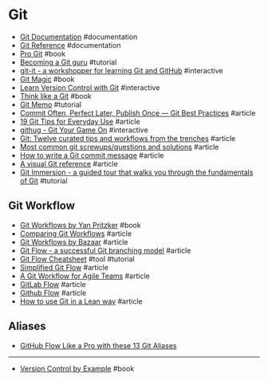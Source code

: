 # Git

-   [Git Documentation](http://git-scm.com/doc) #documentation
-   [Git Reference](http://gitref.org) #documentation
-   [Pro Git](http://git-scm.com/book/en/v2) #book
-   [Becoming a Git guru](https://www.atlassian.com/git/tutorials) #tutorial
-   [git-it - a workshopper for learning Git and GitHub](https://github.com/jlord/git-it) #interactive
-   [Git Magic](http://www-cs-students.stanford.edu/~blynn/gitmagic) #book
-   [Learn Version Control with Git](http://www.git-tower.com/learn/git/ebook/command-line/introduction) #interactive
-   [Think like a Git](http://think-like-a-git.net) #book
-   [Git Memo](http://git-memo.mzlinux.org/en/latest/index.html) #tutorial
-   [Commit Often, Perfect Later, Publish Once — Git Best Practices](http://sethrobertson.github.io/GitBestPractices) #article
-   [19 Git Tips for Everyday Use](http://www.alexkras.com/19-git-tips-for-everyday-use) #article
-   [githug - Git Your Game On](https://github.com/Gazler/githug) #interactive
-   [Git: Twelve curated tips and workflows from the trenches](http://durdn.com/blog/2012/12/05/git-12-curated-git-tips-and-workflows) #article
-   [Most common git screwups/questions and solutions](http://41j.com/blog/2015/02/common-git-screwupsquestions-solutions) #article 
-   [How to write a Git commit message](http://chris.beams.io/posts/git-commit) #article
-   [A visual Git reference](http://marklodato.github.io/visual-git-guide/index-en.html) #article 
-   [Git Immersion - a guided tour that walks you through the fundamentals of Git](http://gitimmersion.com/index.html) #tutorial

## Git Workflow

-   [Git Workflows by Yan Pritzker](http://documentup.com/skwp/git-workflows-book) #book
-   [Comparing Git Workflows](https://www.atlassian.com/git/tutorials/comparing-workflows) #article
-   [Git Workflows by Bazaar](http://wiki.bazaar.canonical.com/Workflows) #article
-   [Git Flow - a successful Git branching model](http://nvie.com/posts/a-successful-git-branching-model) #article
-   [Git Flow Cheatsheet](http://danielkummer.github.io/git-flow-cheatsheet) #tool #tutorial
-   [Simplified Git Flow](http://drewfradette.ca/a-simpler-successful-git-branching-model) #article
-   [A Git Workflow for Agile Teams](http://reinh.com/blog/2009/03/02/a-git-workflow-for-agile-teams.html) #article
-   [GitLab Flow](https://about.gitlab.com/2014/09/29/gitlab-flow) #article
-   [Github Flow](http://scottchacon.com/2011/08/31/github-flow.html) #article
-   [How to use Git in a Lean way](http://boynux.com/how-to-use-git-lean-way) #article

## Aliases 

- [GitHub Flow Like a Pro with these 13 Git Aliases](http://haacked.com/archive/2014/07/28/github-flow-aliases)


***

-   [Version Control by Example](http://ericsink.com/vcbe/html/bk01-toc.html) #book
